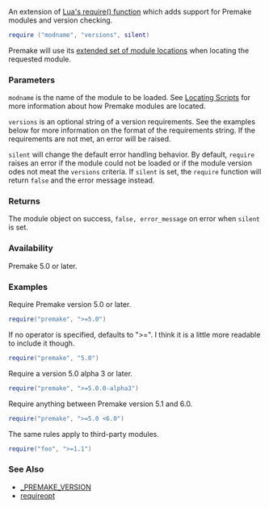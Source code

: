 An extension of [Lua's require() function](http://www.lua.org/pil/8.1.html) which adds support for Premake modules and version checking.

```lua
require ("modname", "versions", silent)
```

Premake will use its [extended set of module locations](Locating-Scripts.md) when locating the requested module.

### Parameters ###

`modname` is the name of the module to be loaded. See [Locating Scripts](Locating-Scripts.md) for more information about how Premake modules are located.

`versions` is an optional string of a version requirements. See the examples below for more information on the format of the requirements string. If the requirements are not met, an error will be raised.

`silent` will change the default error handling behavior.
By default, `require` raises an error if the module could not be loaded
or if the module version odes not meat the `versions` criteria.
If `silent` is set, the `require` function will return `false` and the error message instead.


### Returns ###

The module object on success, `false, error_message` on error when `silent` is set.


### Availability ###

Premake 5.0 or later.


### Examples ###

Require Premake version 5.0 or later.

```lua
require("premake", ">=5.0")
```

If no operator is specified, defaults to ">=". I think it is a little more readable to include it though.

```lua
require("premake", "5.0")
```

Require a version 5.0 alpha 3 or later.

```lua
require("premake", ">=5.0.0-alpha3")
```

Require anything between Premake version 5.1 and 6.0.

```lua
require("premake", ">=5.0 <6.0")
```

The same rules apply to third-party modules.

```lua
require("foo", ">=1.1")
```


### See Also ###

* [_PREMAKE_VERSION](globals/premake_PREMAKE_VERSION.md)
* [requireopt](globals/requireopt.md)
